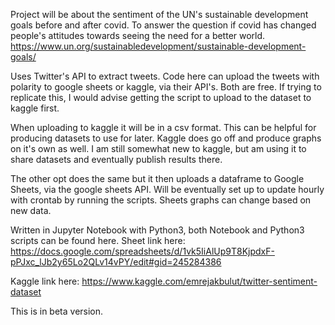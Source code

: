 Project will be about the sentiment of the UN's sustainable development goals before and after covid. 
To answer the question if covid has changed people's attitudes towards seeing the need for a better world. 
https://www.un.org/sustainabledevelopment/sustainable-development-goals/

Uses Twitter's API to extract tweets. Code here can upload the tweets with polarity to google sheets or kaggle, via their API's. Both are free. If trying to replicate this, I would advise getting the script to upload to the dataset to kaggle first.

When uploading to kaggle it will be in a csv format. This can be helpful for producing datasets to use for later. Kaggle does go off and produce graphs on it's own as well. I am still somewhat new to kaggle, but am using it to share datasets and eventually publish results there. 



The other opt does the same but it then uploads a dataframe to Google Sheets,
via the google sheets API. Will be eventually set up to update hourly with crontab by running the scripts. Sheets graphs can change based on new data. 

Written in Jupyter Notebook with Python3, both Notebook and Python3 scripts can be found here.
Sheet link here:
https://docs.google.com/spreadsheets/d/1vk5IiAlUp9T8KjpdxF-pPJxc_lJb2y65Lo2QLv14vPY/edit#gid=245284386

Kaggle link here:
https://www.kaggle.com/emrejakbulut/twitter-sentiment-dataset

This is in beta version.
